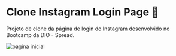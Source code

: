 # Clone Instagram Login Page 💜

Projeto de clone da página de login do Instagram desenvolvido no Bootcamp da DIO - Spread.


![pagina inicial](https://user-images.githubusercontent.com/101260452/163635043-45d02abd-93df-4554-a990-67cc68749f04.png)
